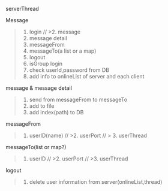 serverThread

Message
>1.	 login
// >2.	 message
>3.	 message detail
>4.	 messageFrom
>5. messageTo(a list or a map)
>6. logout
>7. isGroup
login
>1. check userId,password from DB
>2. add info to onlineList of server and each client
	
message & message detail
>1. send from messageFrom to messageTo
>2. add to file
>3. add index(path) to DB

messageFrom
>1. userID(name)
// >2. userPort
// > 3. userThread

messageTo(list or map?)
>1. userID
// >2. userPort
// >3. userThread
							
logout
>1. delete user information from server(onlineList,thread)